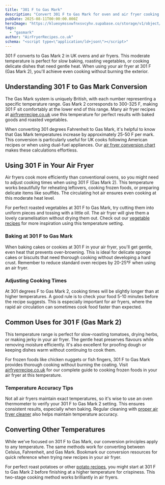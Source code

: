 ```yaml
---
title: "301 F to Gas Mark"
description: "Convert 301 F to Gas Mark for oven and air fryer cooking. Includes UK conversions, baking tips, and air fryer temperature adjustments."
pubDate: 2025-08-11T00:00:00.000Z
heroImage: "https://klueoymssxwfnxsvcyhv.supabase.co/storage/v1/object/public/md/301-f-to-gas-mark-385892f6.png"
tags:
  - "gasmark"
author: "AirFryerRecipes.co.uk"
schema: "<script type=\"application/ld+json\"></script>"
---
```


<p>301 F converts to Gas Mark 2 in UK ovens and air fryers. This moderate temperature is perfect for slow baking, roasting vegetables, or cooking delicate dishes that need gentle heat. When using your air fryer at 301 F (Gas Mark 2), you'll achieve even cooking without burning the exterior.</p>

<h2>Understanding 301 F to Gas Mark Conversion</h2>
<p>The Gas Mark system is uniquely British, with each number representing a specific temperature range. Gas Mark 2 corresponds to 300-325 F, making 301 F sit comfortably at the lower end of this range. Many air fryer recipes at <a href=https://www.airfryerrecipe.co.uk/recipes>airfryerrecipe.co.uk</a> use this temperature for perfect results with baked goods and roasted vegetables.</p>
<p>When converting 301 degrees Fahrenheit to Gas Mark, it's helpful to know that Gas Mark temperatures increase by approximately 25-50 F per mark. This conversion is particularly useful for UK cooks following American recipes or when using dual-fuel appliances. Our <a href=https://www.airfryerrecipe.co.uk/air-fryer-conversion-chart>air fryer conversion chart</a> makes these calculations effortless.</p>

<h2>Using 301 F in Your Air Fryer</h2>
<p>Air fryers cook more efficiently than conventional ovens, so you might need to adjust cooking times when using 301 F (Gas Mark 2). This temperature works beautifully for reheating leftovers, cooking frozen foods, or preparing delicate items like soufflés. The circulating hot air ensures even cooking at this moderate heat level.</p>
<p>For perfect roasted vegetables at 301 F to Gas Mark, try cutting them into uniform pieces and tossing with a little oil. The air fryer will give them a lovely caramelisation without drying them out. Check out our <a href=https://www.airfryerrecipe.co.uk/recipe-category/vegetables>vegetable recipes</a> for more inspiration using this temperature setting.</p>

<h3>Baking at 301 F to Gas Mark</h3>
<p>When baking cakes or cookies at 301 F in your air fryer, you'll get gentle, even heat that prevents over-browning. This is ideal for delicate sponge cakes or biscuits that need thorough cooking without developing a hard crust. Remember to reduce standard oven recipes by 20-25°F when using an air fryer.</p>

<h3>Adjusting Cooking Times</h3>
<p>At 301 degrees F to Gas Mark 2, cooking times will be slightly longer than at higher temperatures. A good rule is to check your food 5-10 minutes before the recipe suggests. This is especially important for air fryers, where the rapid air circulation can sometimes cook food faster than expected.</p>

<h2>Common Uses for 301 F (Gas Mark 2)</h2>
<p>This temperature range is perfect for slow-roasting tomatoes, drying herbs, or making jerky in your air fryer. The gentle heat preserves flavours while removing moisture efficiently. It's also excellent for proofing dough or keeping dishes warm without continuing to cook them.</p>
<p>For frozen foods like chicken nuggets or fish fingers, 301 F to Gas Mark provides thorough cooking without burning the coating. Visit <a href=https://www.airfryerrecipe.co.uk>airfryerrecipe.co.uk</a> for our complete guide to cooking frozen foods in your air fryer at this temperature.</p>

<h3>Temperature Accuracy Tips</h3>
<p>Not all air fryers maintain exact temperatures, so it's wise to use an oven thermometer to verify your 301 F to Gas Mark 2 setting. This ensures consistent results, especially when baking. Regular cleaning with <a href=https://www.airfryerrecipe.co.uk/air-fryer-cleaner>proper air fryer cleaner</a> also helps maintain temperature accuracy.</p>

<h2>Converting Other Temperatures</h2>
<p>While we've focused on 301 F to Gas Mark, our conversion principles apply to any temperature. The same methods work for converting between Celsius, Fahrenheit, and Gas Mark. Bookmark our conversion resources for quick reference when trying new recipes in your air fryer.</p>
<p>For perfect roast potatoes or other <a href=https://www.airfryerrecipe.co.uk/recipe-category/potatoes>potato recipes</a>, you might start at 301 F to Gas Mark 2 before finishing at a higher temperature for crispiness. This two-stage cooking method works brilliantly in air fryers.</p>